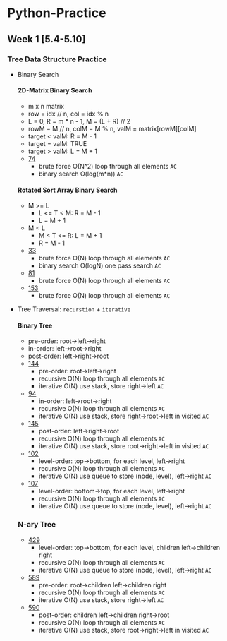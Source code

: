 # Python-Practice

## Week 1 [5.4-5.10]
### Tree Data Structure Practice
- Binary Search 
  #### 2D-Matrix Binary Search
  - m x n matrix
  - row = idx // n, col = idx % n
  - L = 0, R = m * n - 1, M = (L + R) // 2
  - rowM = M // n, colM = M % n, valM = matrix[rowM][colM]
  - target < valM: R = M - 1
  - target = valM: TRUE
  - target > valM: L = M + 1
  - [74](https://leetcode.com/problems/search-a-2d-matrix/)
    - brute force O(N^2) loop through all elements `AC`
    - binary search O(log(m*n)) `AC`
  #### Rotated Sort Array Binary Search
  - M >= L
    - L <= T < M: R = M - 1
    - L = M + 1
  - M < L
    - M < T <= R: L = M + 1
    - R = M - 1
  - [33](https://leetcode.com/problems/search-in-rotated-sorted-array/submissions/)
    - brute force O(N) loop through all elements `AC`
    - binary search O(logN) one pass search `AC`
  - [81](https://leetcode.com/problems/search-in-rotated-sorted-array-ii/submissions/)
    - brute force O(N) loop through all elements `AC`
  - [153](https://leetcode.com/problems/find-minimum-in-rotated-sorted-array/)
    - brute force O(N) loop through all elements `AC`

- Tree Traversal: `recurstion` + `iterative`
  #### Binary Tree
  - pre-order: root->left->right
  - in-order: left->root->right
  - post-order: left->right->root
  - [144](https://leetcode.com/problems/binary-tree-preorder-traversal/)
    - pre-order: root->left->right
    - recursive O(N) loop through all elements `AC`
    - iterative O(N) use stack, store right->left `AC`  
  - [94](https://leetcode.com/problems/binary-tree-inorder-traversal/)
    - in-order: left->root->right
    - recursive O(N) loop through all elements `AC`
    - iterative O(N) use stack, store right->root->left in visited `AC`
  - [145](https://leetcode.com/problems/binary-tree-postorder-traversal/)
    - post-order: left->right->root
    - recursive O(N) loop through all elements `AC`
    - iterative O(N) use stack, store root->right->left in visited `AC`
  - [102](https://leetcode.com/problems/binary-tree-level-order-traversal/)
    - level-order: top->bottom, for each level, left->right
    - recursive O(N) loop through all elements `AC`
    - iterative O(N) use queue to store (node, level), left->right `AC`
  - [107](https://leetcode.com/problems/binary-tree-level-order-traversal-ii/)
    - level-order: bottom->top, for each level, left->right
    - recursive O(N) loop through all elements `AC`
    - iterative O(N) use queue to store (node, level), left->right `AC`
  ### N-ary Tree
  - [429](https://leetcode.com/problems/n-ary-tree-level-order-traversal/)
    - level-order: top->bottom, for each level, children left->children right
    - recursive O(N) loop through all elements `AC`
    - iterative O(N) use queue to store (node, level), left->right `AC`
  - [589](https://leetcode.com/problems/n-ary-tree-preorder-traversal/)
    - pre-order: root->children left->children right
    - recursive O(N) loop through all elements `AC`
    - iterative O(N) use stack, store right->left `AC`   
  - [590](https://leetcode.com/problems/n-ary-tree-postorder-traversal/)
    - post-order: children left->children right->root
    - recursive O(N) loop through all elements `AC`
    - iterative O(N) use stack, store root->right->left in visited `AC`

